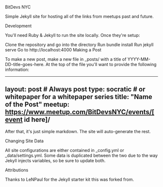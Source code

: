 BitDevs NYC

Simple Jekyll site for hosting all of the links from meetups past and future.

Development

You'll need Ruby & Jekyll to run the site locally. Once they're setup:

Clone the repository and go into the directory
Run bundle install
Run jekyll serve
Go to http://localhost:4000
Making a Post

To make a new post, make a new file in _posts/ with a title of YYYY-MM-DD-title-goes-here. At the top of the file you'll want to provide the following information:

---
layout: post # Always post
type: socratic # or whitepaper for a whitepaper series
title: "Name of the Post"
meetup: https://www.meetup.com/BitDevsNYC/events/[event id here]/
---
After that, it's just simple markdown. The site will auto-generate the rest.

Changing Site Data

All site configurations are either contained in _config.yml or _data/settings.yml. Some data is duplicated between the two due to the way Jekyll injects variables, so be sure to update both.

Attributions

Thanks to LeNPaul for the Jekyll starter kit this was forked from.
